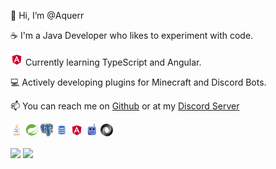 👋 Hi, I’m @Aquerr

☕ I'm a Java Developer who likes to experiment with code.

<img height="20" src="https://github.com/github/explore/blob/main/topics/angular/angular.png?raw=true"/> Currently learning TypeScript and Angular.

💻 Actively developing plugins for Minecraft and Discord Bots.

📫 You can reach me on [Github](https://github.com/Aquerr/Aquerr/issues) or at my [Discord Server](https://github.com/Aquerr/Aquerr/issues)
  
<code><img height="20" src="https://github.com/github/explore/blob/main/topics/java/java.png?raw=true"/></code>
<code><img height="20" src="https://github.com/github/explore/blob/main/topics/spring/spring.png?raw=true"/></code>
<code><img height="20" src="https://github.com/github/explore/blob/main/topics/postgresql/postgresql.png?raw=true"/></code>
<code><img height="20" src="https://github.com/github/explore/blob/main/topics/sql/sql.png?raw=true"/></code>
<code><img height="20" src="https://github.com/github/explore/blob/main/topics/angular/angular.png?raw=true"/></code>
<code><img height="20" src="https://github.com/github/explore/blob/main/topics/discord-bots/discord-bots.png?raw=true"/></code>
<code><img height="20" src="https://github.com/github/explore/blob/main/topics/json/json.png?raw=true"/></code>
<div>
    <img align="center" src="https://github-readme-stats.vercel.app/api?username=aquerr&show_icons=true&theme=dark" />
    <img align="center" src="https://github-readme-stats.vercel.app/api/top-langs/?username=aquerr&layout=compact&theme=dark" />
</div>
